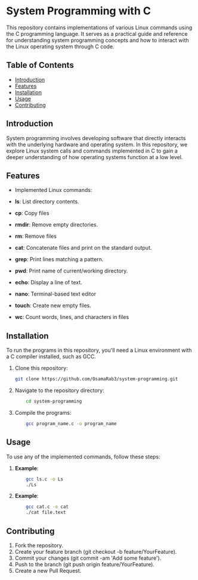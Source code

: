 # System Programming with C

This repository contains implementations of various Linux commands using the C programming language. It serves as a practical guide and reference for understanding system programming concepts and how to interact with the Linux operating system through C code.

## Table of Contents

- [Introduction](#introduction)
- [Features](#features)
- [Installation](#installation)
- [Usage](#usage)
- [Contributing](#contributing)

## Introduction

System programming involves developing software that directly interacts with the underlying hardware and operating system. In this repository, we explore Linux system calls and commands implemented in C to gain a deeper understanding of how operating systems function at a low level.

## Features

- Implemented Linux commands:

- **ls**: List directory contents.
- **cp**: Copy files 
- **rmdir**: Remove empty directories.
- **rm**: Remove files
- **cat**: Concatenate files and print on the standard output.
- **grep**: Print lines matching a pattern.
- **pwd**: Print name of current/working directory.
- **echo**: Display a line of text.
- **nano**: Terminal-based text editor
- **touch**: Create new empty files.
 - **wc**: Count words, lines, and characters in files
## Installation

To run the programs in this repository, you'll need a Linux environment with a C compiler installed, such as GCC.

1. Clone this repository:
   ```bash
   git clone https://github.com/OsamaRab3/system-programming.git

2. Navigate to the repository directory:
    ```bash
        cd system-programming
3. Compile the programs:
    ```bash 
        gcc program_name.c -o program_name

## Usage

To use any of the implemented commands, follow these steps:

1. **Example**:
    ```bash
        gcc ls.c -o Ls
        ./Ls 
2. **Example**:
    ```bash 
        gcc cat.c -o cat
        ./cat file.text

## Contributing

1. Fork the repository.
2. Create your feature branch (git checkout -b feature/YourFeature).
3. Commit your changes (git commit -am 'Add some feature').
4. Push to the branch (git push origin feature/YourFeature).
5. Create a new Pull Request.



